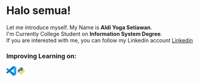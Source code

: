 # Halo semua! 

Let me introduce myself. My Name is **Aldi Yoga Setiawan**.\
I'm Currently College Student on **Information System Degree**.\
If you are interested  with me, you can follow my Linkedin account [Linkedin](https://www.linkedin.com/in/aldi-yoga-setiawan/) 

### Improving Learning on:
<img align="left" alt="Visual Studio Code" width="26px" src="https://raw.githubusercontent.com/github/explore/80688e429a7d4ef2fca1e82350fe8e3517d3494d/topics/visual-studio-code/visual-studio-code.png" />
<img align="left" alt="Python" width="26px" src="https://raw.githubusercontent.com/github/explore/80688e429a7d4ef2fca1e82350fe8e3517d3494d/topics/python/python.png" />
